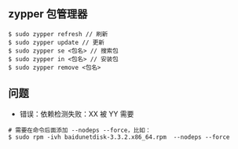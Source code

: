 ## zypper 包管理器
```
$ sudo zypper refresh // 刷新
$ sudo zypper update // 更新
$ sudo zypper se <包名> // 搜索包
$ sudo zypper in <包名> // 安装包
$ sudo zypper remove <包名>
```

## 问题

- 错误：依赖检测失败：XX 被 YY 需要 
```
# 需要在命令后面添加 --nodeps --force，比如：
$ sudo rpm -ivh baidunetdisk-3.3.2.x86_64.rpm  --nodeps --force
```
